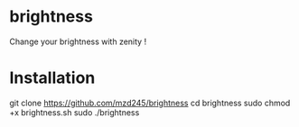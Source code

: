 # brightness
Change your brightness with zenity !

# Installation 

git clone https://github.com/mzd245/brightness
cd brightness 
sudo chmod +x brightness.sh 
sudo ./brightness 
